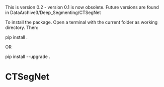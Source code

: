 This is version 0.2 - version 0.1 is now obsolete. Future versions are found in DataArchive3/Deep_Segmenting/CTSegNet

To install the package. Open a terminal with the current folder as working directory. Then:

pip install .

OR

pip install --upgrade .

# CTSegNet
